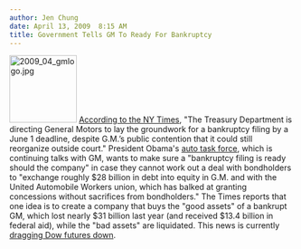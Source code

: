 ```yaml
---
author: Jen Chung
date: April 13, 2009  8:15 AM
title: Government Tells GM To Ready For Bankruptcy
---
```


<p><span class="mt-enclosure mt-enclosure-image" style="display: inline;"> <img alt="2009_04_gmlogo.jpg" src="https://web.archive.org/web/20110623150700im_/http://gothamist.com/attachments/jen/2009_04_gmlogo.jpg" width="119" height="119" class="image-right"> </span><a href="https://web.archive.org/web/20110623150700/http://www.nytimes.com/2009/04/13/business/13gm.html?_r=1&amp;ref=business">According to the NY Times</a>, &quot;The Treasury Department is directing General Motors to lay the groundwork for a bankruptcy filing by a June 1 deadline, despite G.M.&#x2019;s public contention that it could still reorganize outside court.&quot; President Obama&apos;s <a href="https://web.archive.org/web/20110623150700/http://gothamist.com/2009/03/31/white_house_plan_could_put_gm_chrsy.php">auto task force</a>, which is continuing talks with GM, wants to make sure a &quot;bankruptcy filing is ready should the company&quot; in case they cannot work out a deal with bondholders to &quot;exchange roughly $28 billion in debt into equity in G.M. and with the United Automobile Workers union, which has balked at granting concessions without sacrifices from bondholders.&quot;  The Times reports that one idea is to create a company that buys the &quot;good assets&quot; of a bankrupt GM, which lost nearly $31 billion last year (and received $13.4 billion in federal aid), while the &quot;bad assets&quot; are liquidated.  This news is currently <a href="https://web.archive.org/web/20110623150700/http://www.cnbc.com/id/30189391">dragging Dow futures down</a>.</p>